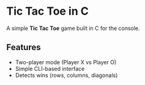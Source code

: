 # Tic Tac Toe in C

A simple **Tic Tac Toe** game built in C for the console.

## Features
- Two-player mode (Player X vs Player O)
- Simple CLI-based interface
- Detects wins (rows, columns, diagonals)
